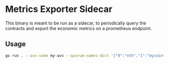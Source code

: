 # Metrics Exporter Sidecar

This binary is meant to be run as a sidecar, to periodically query the contracts and export the economic metrics on a prometheus endpoint.

## Usage

```bash
go run . --avs-name my-avs --quorum-names-dict '{"0":"eth","1":"mycoin"}' --operator-addr 0xf39Fd6e51aad88F6F4ce6aB8827279cffFb92266 --registry-coordinator-addr 0x9E545E3C0baAB3E08CdfD552C960A1050f373042 --metrics-listening-addr localhost:9095
```